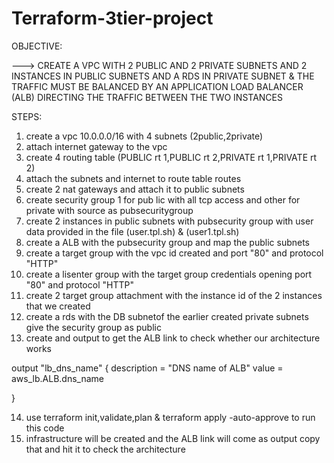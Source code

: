 # Terraform-3tier-project
OBJECTIVE:

---> CREATE A VPC WITH 2 PUBLIC AND 2 PRIVATE SUBNETS AND 2 INSTANCES IN PUBLIC SUBNETS AND A RDS IN PRIVATE SUBNET & THE 
TRAFFIC MUST BE BALANCED BY AN APPLICATION LOAD BALANCER (ALB) DIRECTING THE TRAFFIC BETWEEN THE TWO INSTANCES

STEPS:

1. create a vpc 10.0.0.0/16 with 4 subnets (2public,2private)
2. attach internet gateway to the vpc
3. create 4 routing table (PUBLIC rt 1,PUBLIC rt 2,PRIVATE rt 1,PRIVATE rt 2)
4. attach the subnets and internet to route table routes
5. create 2 nat gateways and attach it to public subnets
6. create security group 1 for pub lic with all tcp access and other for private
   with source as pubsecuritygroup
7. create 2 instances in public subnets with pubsecurity group with user data provided in the file
   (user.tpl.sh) & (user1.tpl.sh)
8. create a ALB with the pubsecurity group and map the public subnets
9. create a target group with the vpc id created and port "80" and protocol "HTTP"
10. create a lisenter group with the target group credentials opening port "80" and protocol "HTTP"
11. create 2 target group attachment with the instance id of the 2 instances that we created
12. create a rds with the DB subnetof the earlier created private subnets give the security group as public
13. create and output to get the ALB link to check whether our architecture works
		
  output "lb_dns_name" {
    description = "DNS name of ALB"
    value = aws_lb.ALB.dns_name
  
}        

14. use terraform init,validate,plan & terraform apply -auto-approve to run this code 
15. infrastructure will be created and the ALB link will come as output copy that and hit it to check the architecture
